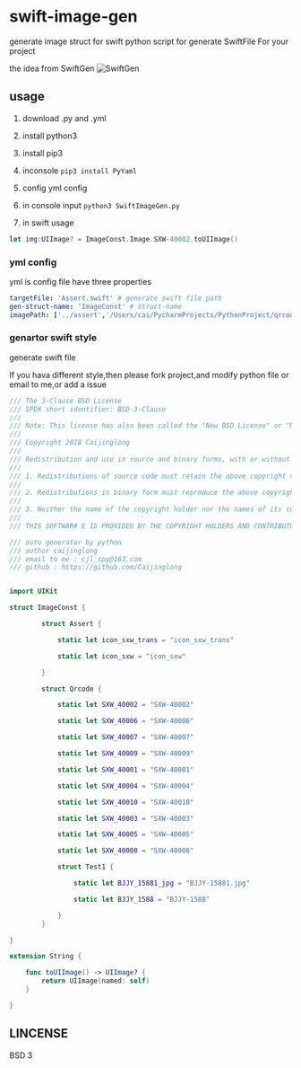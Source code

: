 # swift-image-gen
generate image struct for swift
python script for generate SwiftFile For your project

the idea from SwiftGen
![SwiftGen](https://github.com/SwiftGen/SwiftGen)

## usage

1. download .py and .yml

2. install python3

3. install pip3

4. inconsole `pip3 install PyYaml`

5. config yml config

6. in console input `python3 SwiftImageGen.py`
        
7. in swift usage

```swift
let img:UIImage? = ImageConst.Image.SXW-40002.toUIImage()
```

### yml config
yml is config file
have three properties

```yml
targetFile: 'Assert.swift' # generate swift file path 
gen-struct-name: 'ImageConst' # struct-name
imagePath: ['../assert','/Users/cai/PycharmProjects/PythonProject/qrcode/qrcode/qrcode'] # your image path
```


### genartor swift style 

generate swift file

If you hava different style,then please fork project,and modify python file or email to me,or add a issue

```swift
/// The 3-Clause BSD License
/// SPDX short identifier: BSD-3-Clause
///
/// Note: This license has also been called the "New BSD License" or "Modified BSD License". See also the 2-clause BSD License.
///
/// Copyright 2018 Caijinglong
///
/// Redistribution and use in source and binary forms, with or without modification, are permitted provided that the following conditions are met:
///
/// 1. Redistributions of source code must retain the above copyright notice, this list of conditions and the following disclaimer.
///
/// 2. Redistributions in binary form must reproduce the above copyright notice, this list of conditions and the following disclaimer in the documentation and/or other materials provided with the distribution.
///
/// 3. Neither the name of the copyright holder nor the names of its contributors may be used to endorse or promote products derived from this software without specific prior written permission.
///
/// THIS SOFTWAR# E IS PROVIDED BY THE COPYRIGHT HOLDERS AND CONTRIBUTORS "AS IS" AND ANY EXPRESS OR IMPLIED WARRANTIES, INCLUDING, BUT NOT LIMITED TO, THE IMPLIED WARRANTIES OF MERCHANTABILITY AND FITNESS FOR A PARTICULAR PURPOSE ARE DISCLAIMED. IN NO EVENT SHALL THE COPYRIGHT HOLDER OR CONTRIBUTORS BE LIABLE FOR ANY DIRECT, INDIRECT, INCIDENTAL, SPECIAL, EXEMPLARY, OR CONSEQUENTIAL DAMAGES (INCLUDING, BUT NOT LIMITED TO, PROCUREMENT OF SUBSTITUTE GOODS OR SERVICES; LOSS OF USE, DATA, OR PROFITS; OR BUSINESS INTERRUPTION) HOWEVER CAUSED AND ON ANY THEORY OF LIABILITY, WHETHER IN CONTRACT, STRICT LIABILITY, OR TORT (INCLUDING NEGLIGENCE OR OTHERWISE) ARISING IN ANY WAY OUT OF THE USE OF THIS SOFTWARE, EVEN IF ADVISED OF THE POSSIBILITY OF SUCH DAMAGE.

/// auto generator by python
/// author caijinglong
/// email to me : cjl_spy@163.com
/// github : https://github.com/Caijinglong


import UIKit

struct ImageConst {

        struct Assert {

            static let icon_sxw_trans = "icon_sxw_trans"

            static let icon_sxw = "icon_sxw"

        }

        struct Qrcode {

            static let SXW_40002 = "SXW-40002"

            static let SXW_40006 = "SXW-40006"

            static let SXW_40007 = "SXW-40007"

            static let SXW_40009 = "SXW-40009"

            static let SXW_40001 = "SXW-40001"

            static let SXW_40004 = "SXW-40004"

            static let SXW_40010 = "SXW-40010"

            static let SXW_40003 = "SXW-40003"

            static let SXW_40005 = "SXW-40005"

            static let SXW_40008 = "SXW-40008"

            struct Test1 {

                static let BJJY_15881_jpg = "BJJY-15881.jpg"

                static let BJJY_1588 = "BJJY-1588"

            }
        }

}

extension String {

    func toUIImage() -> UIImage? {
        return UIImage(named: self)
    }

}
```

## LINCENSE

BSD 3
